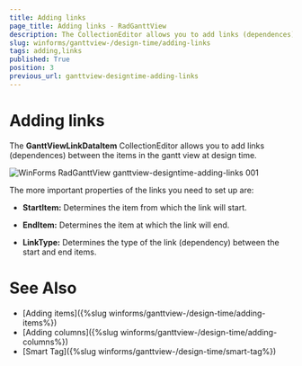 ```yaml
---
title: Adding links
page_title: Adding links - RadGanttView
description: The CollectionEditor allows you to add links (dependences) between the items in the gantt view at design time.
slug: winforms/ganttview-/design-time/adding-links
tags: adding,links
published: True
position: 3
previous_url: ganttview-designtime-adding-links
---
```


# Adding links

The __GanttViewLinkDataItem__ CollectionEditor allows you to add links (dependences) between the items in the gantt view at design time.
        
![WinForms RadGanttView ganttview-designtime-adding-links 001](images/ganttview-designtime-adding-links001.png)

The more important properties of the links you need to set up are:

* __StartItem:__ Determines the item from which the link will start.
            

* __EndItem:__ Determines the item at which the link will end.
            

* __LinkType:__ Determines the type of the link (dependency) between the start and end items.

# See Also

* [Adding items]({%slug winforms/ganttview-/design-time/adding-items%})
* [Adding columns]({%slug winforms/ganttview-/design-time/adding-columns%})
* [Smart Tag]({%slug winforms/ganttview-/design-time/smart-tag%})
